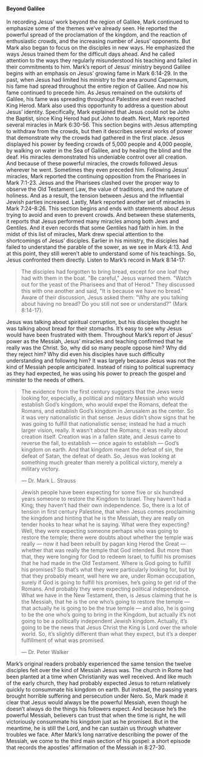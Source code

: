#### Beyond Galilee

In recording Jesus’ work beyond the region of Galilee, Mark continued to emphasize some of the themes we’ve already seen. He reported the powerful spread of the proclamation of the kingdom, and the reaction of enthusiastic crowds, and the increasing number of Jesus’ opponents. 
	But Mark also began to focus on the disciples in new ways. He emphasized the ways Jesus trained them for the difficult days ahead. And he called attention to the ways they regularly misunderstood his teaching and failed in their commitments to him. 
	Mark’s report of Jesus’ ministry beyond Galilee begins with an emphasis on Jesus’ growing fame in Mark 6:14-29.
	In the past, when Jesus had limited his ministry to the area around Capernaum, his fame had spread throughout the entire region of Galilee. And now his fame continued to precede him. As Jesus remained on the outskirts of Galilee, his fame was spreading throughout Palestine and even reached King Herod. Mark also used this opportunity to address a question about Jesus’ identity. Specifically, Mark explained that Jesus could not be John the Baptist, since King Herod had put John to death. 
	Next, Mark reported several miracles in Mark 6:30-56. This section begins with Jesus attempting to withdraw from the crowds, but then it describes several works of power that demonstrate why the crowds had gathered in the first place. Jesus displayed his power by feeding crowds of 5,000 people and 4,000 people, by walking on water in the Sea of Galilee, and by healing the blind and the deaf. His miracles demonstrated his undeniable control over all creation. And because of these powerful miracles, the crowds followed Jesus wherever he went. Sometimes they even preceded him.
	Following Jesus’ miracles, Mark reported the continuing opposition from the Pharisees in Mark 7:1-23. Jesus and the Pharisees clashed over the proper way to observe the Old Testament Law, the value of traditions, and the nature of holiness. And as a result, the tension between Jesus and the influential Jewish parties increased.
	Lastly, Mark reported another set of miracles in Mark 7:24–8:26. This section begins and ends with statements about Jesus trying to avoid and even to prevent crowds. And between these statements, it reports that Jesus performed many miracles among both Jews and Gentiles. And it even records that some Gentiles had faith in him. 
	In the midst of this list of miracles, Mark drew special attention to the shortcomings of Jesus’ disciples. Earlier in his ministry, the disciples had failed to understand the parable of the sower, as we see in Mark 4:13. And at this point, they still weren’t able to understand some of his teachings. So, Jesus confronted them directly. Listen to Mark’s record in Mark 8:14-17:

> The disciples had forgotten to bring bread, except for one loaf they had with them in the boat. "Be careful," Jesus warned them. "Watch out for the yeast of the Pharisees and that of Herod." They discussed this with one another and said, "It is because we have no bread." Aware of their discussion, Jesus asked them: "Why are you talking about having no bread? Do you still not see or understand?” (Mark 8:14-17).

Jesus was talking about spiritual corruption, but his disciples thought he was talking about bread for their stomachs. It’s easy to see why Jesus would have been frustrated with them.
	Throughout Mark’s report of Jesus’ power as the Messiah, Jesus’ miracles and teaching confirmed that he really was the Christ. So, why did so many people oppose him? Why did they reject him? Why did even his disciples have such difficulty understanding and following him? It was largely because Jesus was not the kind of Messiah people anticipated. Instead of rising to political supremacy as they had expected, he was using his power to preach the gospel and minister to the needs of others. 

> The evidence from the first century suggests that the Jews were looking for, especially, a political and military Messiah who would establish God’s kingdom, who would expel the Romans, defeat the Romans, and establish God’s kingdom in Jerusalem as the center.  So it was very nationalistic in that sense. Jesus didn’t show signs that he was going to fulfill that nationalistic sense; instead he had a much larger vision, really. It wasn’t about the Romans; it was really about creation itself. Creation was in a fallen state, and Jesus came to reverse the fall, to establish — once again to establish — God’s kingdom on earth. And that kingdom meant the defeat of sin, the defeat of Satan, the defeat of death. So, Jesus was looking at something much greater than merely a political victory, merely a military victory. 
> 
> —	Dr. Mark L. Strauss


> Jewish people have been expecting for some five or six hundred years someone to restore the Kingdom to Israel. They haven’t had a King; they haven’t had their own independence. So, there is a lot of tension in first century Palestine, that when Jesus comes proclaiming the kingdom and hinting that he is the Messiah, they are really on tender hooks to hear what he is saying. What were they expecting? Well, they were expecting someone perhaps who was going to restore the temple; there were doubts about whether the temple was really — now it had been rebuilt by pagan king Herod the Great — whether that was really the temple that God intended. But more than that, they were longing for God to redeem Israel, to fulfill his promises that he had made in the Old Testament. Where is God going to fulfill his promises? So that’s what they were particularly looking for, but by that they probably meant, well here we are, under Roman occupation, surely if God is going to fulfill his promises, he’s going to get rid of the Romans. And probably they were expecting political independence. What we have in the New Testament, then, is Jesus claiming that he is the Messiah, that he is the one who’s going to restore the temple — that actually he is going to be the true temple — and also, he is going to be the one who’s going to bring in the Kingdom, but actually it’s not going to be a politically independent Jewish kingdom. Actually, it’s going to be the news that Jesus Christ the King is Lord over the whole world. So, it’s slightly different than what they expect, but it’s a deeper fulfillment of what was promised. 
> 
> —	Dr. Peter Walker

Mark’s original readers probably experienced the same tension the twelve disciples felt over the kind of Messiah Jesus was. The church in Rome had been planted at a time when Christianity was well received. And like much of the early church, they had probably expected Jesus to return relatively quickly to consummate his kingdom on earth. But instead, the passing years brought horrible suffering and persecution under Nero. So, Mark made it clear that Jesus would always be the powerful Messiah, even though he doesn’t always do the things his followers expect. And because he’s the powerful Messiah, believers can trust that when the time is right, he will victoriously consummate his kingdom just as he promised. But in the meantime, he is still the Lord, and he can sustain us through whatever troubles we face.
	After Mark’s long narrative describing the power of the Messiah, we come to the third main section of his gospel: a short episode that records the apostles’ affirmation of the Messiah in 8:27-30. 
